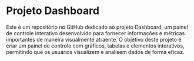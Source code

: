 # Projeto Dashboard
 Este é um repositório no GitHub dedicado ao projeto Dashboard, um painel de controle interativo desenvolvido para fornecer informações e métricas importantes de maneira visualmente atraente. O objetivo deste projeto é criar um painel de controle com gráficos, tabelas e elementos interativos, permitindo que os usuários visualizem e analisem dados de forma eficaz.
